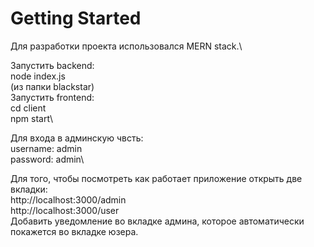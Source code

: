 # Getting Started 
Для разработки проекта использовался MERN stack.\

Запустить backend:\
node index.js\
(из папки blackstar) \
Запустить frontend:\
cd client\
npm start\

Для входа в админскую чвсть:\
username: admin\
password: admin\

Для того, чтобы посмотреть как работает приложение открыть две вкладки:\
http://localhost:3000/admin\
http://localhost:3000/user\
Добавить уведомление во вкладке админа, которое автоматически покажется во вкладке юзера.
